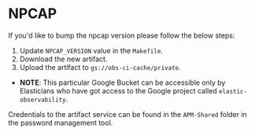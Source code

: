 # NPCAP

If you'd like to bump the npcap version please follow the below steps:

1) Update `NPCAP_VERSION` value in the `Makefile`.
2) Download the new artifact.
3) Upload the artifact to `gs://obs-ci-cache/private`.
  * **NOTE**: This particular Google Bucket can be accessible only by Elasticians who have got access to the Google project called `elastic-observability`.

Credentials to the artifact service can be found in the `APM-Shared` folder in the password management tool.
